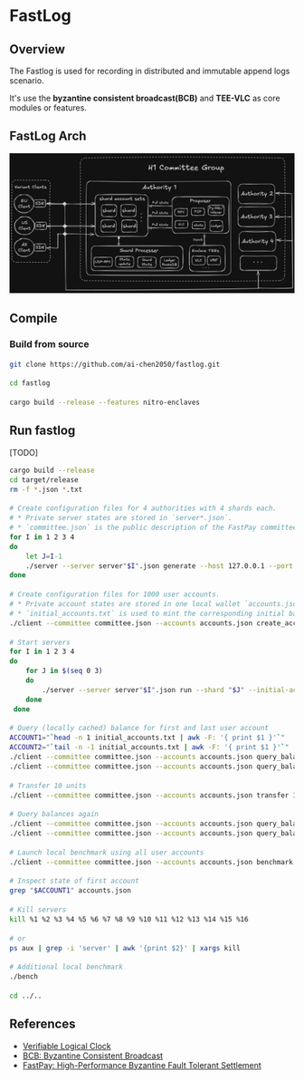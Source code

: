 # FastLog

## Overview

The Fastlog is used for recording in distributed and immutable append logs scenario.    

It's use the **byzantine consistent broadcast(BCB)** and **TEE-VLC** as core modules or features.

## FastLog Arch

![architecture-diagram](./docs/img/architecture-diagram.png)

## Compile

### Build from source

```bash
git clone https://github.com/ai-chen2050/fastlog.git

cd fastlog

cargo build --release --features nitro-enclaves
```

## Run fastlog

[TODO]

```bash
cargo build --release
cd target/release
rm -f *.json *.txt

# Create configuration files for 4 authorities with 4 shards each.
# * Private server states are stored in `server*.json`.
# * `committee.json` is the public description of the FastPay committee.
for I in 1 2 3 4
do
    let J=I-1
    ./server --server server"$I".json generate --host 127.0.0.1 --port 9"$I"00 --proposer 127.0.0.1 --pro-port 809"$J" --shards 4 >> committee.json
done

# Create configuration files for 1000 user accounts.
# * Private account states are stored in one local wallet `accounts.json`.
# * `initial_accounts.txt` is used to mint the corresponding initial balances at startup on the server side.
./client --committee committee.json --accounts accounts.json create_accounts 1000 --initial-funding 100 >> initial_accounts.txt

# Start servers
for I in 1 2 3 4
do
    for J in $(seq 0 3)
    do
        ./server --server server"$I".json run --shard "$J" --initial-accounts initial_accounts.txt --committee committee.json &
    done
 done

# Query (locally cached) balance for first and last user account
ACCOUNT1="`head -n 1 initial_accounts.txt | awk -F: '{ print $1 }'`"
ACCOUNT2="`tail -n -1 initial_accounts.txt | awk -F: '{ print $1 }'`"
./client --committee committee.json --accounts accounts.json query_balance "$ACCOUNT1"
./client --committee committee.json --accounts accounts.json query_balance "$ACCOUNT2"

# Transfer 10 units
./client --committee committee.json --accounts accounts.json transfer 10 --from "$ACCOUNT1" --to "$ACCOUNT2"

# Query balances again
./client --committee committee.json --accounts accounts.json query_balance "$ACCOUNT1"
./client --committee committee.json --accounts accounts.json query_balance "$ACCOUNT2"

# Launch local benchmark using all user accounts
./client --committee committee.json --accounts accounts.json benchmark

# Inspect state of first account
grep "$ACCOUNT1" accounts.json

# Kill servers
kill %1 %2 %3 %4 %5 %6 %7 %8 %9 %10 %11 %12 %13 %14 %15 %16

# or 
ps aux | grep -i 'server' | awk '{print $2}' | xargs kill

# Additional local benchmark
./bench

cd ../..
```

## References

* [Verifiable Logical Clock](https://arxiv.org/pdf/2405.13349)
* [BCB: Byzantine Consistent Broadcast](https://www.bc.edu/content/dam/bc1/schools/mcas/cs/pdf/honors-thesis/Thesis_Yifan-Zhang.pdf)
* [FastPay: High-Performance Byzantine Fault Tolerant Settlement](https://arxiv.org/abs/2003.11506)
